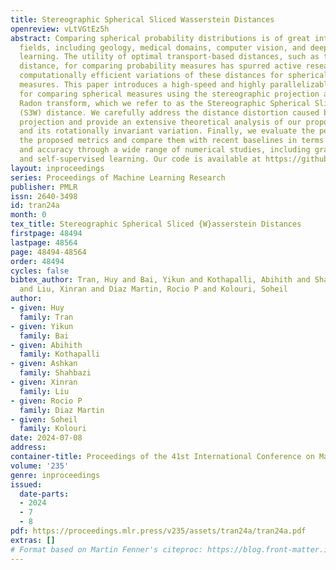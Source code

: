 ```yaml
---
title: Stereographic Spherical Sliced Wasserstein Distances
openreview: vLtVGtEz5h
abstract: Comparing spherical probability distributions is of great interest in various
  fields, including geology, medical domains, computer vision, and deep representation
  learning. The utility of optimal transport-based distances, such as the Wasserstein
  distance, for comparing probability measures has spurred active research in developing
  computationally efficient variations of these distances for spherical probability
  measures. This paper introduces a high-speed and highly parallelizable distance
  for comparing spherical measures using the stereographic projection and the generalized
  Radon transform, which we refer to as the Stereographic Spherical Sliced Wasserstein
  (S3W) distance. We carefully address the distance distortion caused by the stereographic
  projection and provide an extensive theoretical analysis of our proposed metric
  and its rotationally invariant variation. Finally, we evaluate the performance of
  the proposed metrics and compare them with recent baselines in terms of both speed
  and accuracy through a wide range of numerical studies, including gradient flows
  and self-supervised learning. Our code is available at https://github.com/mint-vu/s3wd.
layout: inproceedings
series: Proceedings of Machine Learning Research
publisher: PMLR
issn: 2640-3498
id: tran24a
month: 0
tex_title: Stereographic Spherical Sliced {W}asserstein Distances
firstpage: 48494
lastpage: 48564
page: 48494-48564
order: 48494
cycles: false
bibtex_author: Tran, Huy and Bai, Yikun and Kothapalli, Abihith and Shahbazi, Ashkan
  and Liu, Xinran and Diaz Martin, Rocio P and Kolouri, Soheil
author:
- given: Huy
  family: Tran
- given: Yikun
  family: Bai
- given: Abihith
  family: Kothapalli
- given: Ashkan
  family: Shahbazi
- given: Xinran
  family: Liu
- given: Rocio P
  family: Diaz Martin
- given: Soheil
  family: Kolouri
date: 2024-07-08
address:
container-title: Proceedings of the 41st International Conference on Machine Learning
volume: '235'
genre: inproceedings
issued:
  date-parts:
  - 2024
  - 7
  - 8
pdf: https://proceedings.mlr.press/v235/assets/tran24a/tran24a.pdf
extras: []
# Format based on Martin Fenner's citeproc: https://blog.front-matter.io/posts/citeproc-yaml-for-bibliographies/
---
```

